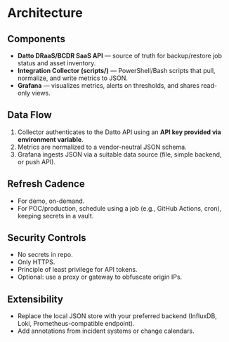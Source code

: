 # Architecture

## Components
- **Datto DRaaS/BCDR SaaS API** — source of truth for backup/restore job status and asset inventory.
- **Integration Collector (scripts/)** — PowerShell/Bash scripts that pull, normalize, and write metrics to JSON.
- **Grafana** — visualizes metrics, alerts on thresholds, and shares read-only views.

## Data Flow
1. Collector authenticates to the Datto API using an **API key provided via environment variable**.
2. Metrics are normalized to a vendor-neutral JSON schema.
3. Grafana ingests JSON via a suitable data source (file, simple backend, or push API).

## Refresh Cadence
- For demo, on-demand.
- For POC/production, schedule using a job (e.g., GitHub Actions, cron), keeping secrets in a vault.

## Security Controls
- No secrets in repo.
- Only HTTPS.
- Principle of least privilege for API tokens.
- Optional: use a proxy or gateway to obfuscate origin IPs.

## Extensibility
- Replace the local JSON store with your preferred backend (InfluxDB, Loki, Prometheus-compatible endpoint).
- Add annotations from incident systems or change calendars.
